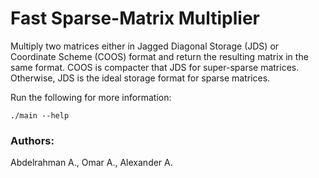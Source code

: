 # Fast Sparse-Matrix Multiplier
Multiply two matrices either in Jagged Diagonal Storage (JDS) or Coordinate Scheme (COOS) format and return the resulting matrix in the same format. COOS is compacter that JDS for super-sparse matrices. Otherwise, JDS is the ideal storage format for sparse matrices.

Run the following for more information:

`./main --help`

### Authors:<br>
Abdelrahman A., Omar A., Alexander A.
